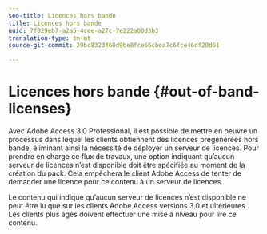 ```yaml
---
seo-title: Licences hors bande
title: Licences hors bande
uuid: 7f029eb7-a2a5-4cee-a27c-7e222a00d3b3
translation-type: tm+mt
source-git-commit: 29bc8323460d9be0fce66cbea7c6fce46df20d61

---
```



# Licences hors bande {#out-of-band-licenses}

Avec Adobe Access 3.0 Professional, il est possible de mettre en oeuvre un processus dans lequel les clients obtiennent des licences prégénérées hors bande, éliminant ainsi la nécessité de déployer un serveur de licences. Pour prendre en charge ce flux de travaux, une option indiquant qu’aucun serveur de licences n’est disponible doit être spécifiée au moment de la création du pack. Cela empêchera le client Adobe Access de tenter de demander une licence pour ce contenu à un serveur de licences.

Le contenu qui indique qu’aucun serveur de licences n’est disponible ne peut être lu que sur les clients Adobe Access versions 3.0 et ultérieures. Les clients plus âgés doivent effectuer une mise à niveau pour lire ce contenu.
